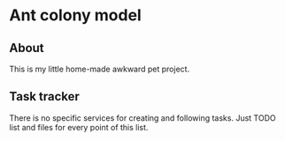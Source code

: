 ---
---

# Ant colony model

## About
This is my little home-made awkward pet project.

## Task tracker
There is no specific services for creating and following tasks. Just TODO list and files for every point of this list.
